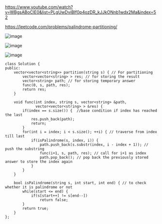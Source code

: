 https://www.youtube.com/watch?v=WBgsABoClE0&list=PLgUwDviBIf0p4ozDR_kJJkONnb1wdx2Ma&index=52

https://leetcode.com/problems/palindrome-partitioning/

![image](https://user-images.githubusercontent.com/53824950/143025016-e653d385-8d89-4013-9727-44e680b98877.png)

![image](https://user-images.githubusercontent.com/53824950/143030401-c2eb7a05-eb26-4e25-bc56-a196046161bf.png)

![image](https://user-images.githubusercontent.com/53824950/143030876-022c5946-d40d-44c0-9cfb-77283cf0b68c.png)

```
class Solution {
public:
    vector<vector<string>> partition(string s) { // For partitioning 
        vector<vector<string> > res; // for storing the result
        vector<string> path; // for storing temporary answer
        func(0, s, path, res);
        return res;
    }
    
    void func(int index, string s, vector<string> &path, 
              vector<vector<string> > &res) {
        if(index == s.size()) {  //base condition if index has reached the last
            res.push_back(path);
            return;
        }
        for(int i = index; i < s.size(); ++i) { // traverse from index till last
            if(isPalindrome(s, index, i)) {
                path.push_back(s.substr(index, i - index + 1)); // push the substring
                func(i+1, s, path, res); // call for i+1 as index
                path.pop_back(); // pop back the previously stored answer to store the index again
            }
        }
    }
    
    bool isPalindrome(string s, int start, int end) { // to check whether it is palindrome or not
        while(start <= end) {
            if(s[start++] != s[end--])
                return false;
        }
        return true;
    }
};
```

